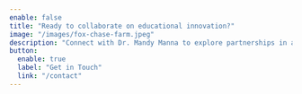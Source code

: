 ```yaml
---
enable: false
title: "Ready to collaborate on educational innovation?"
image: "/images/fox-chase-farm.jpeg"
description: "Connect with Dr. Mandy Manna to explore partnerships in agricultural education, workforce development, and transformational learning experiences."
button:
  enable: true
  label: "Get in Touch"
  link: "/contact"
---
```

